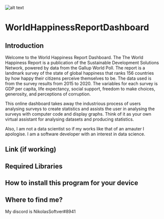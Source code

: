 ![alt text](https://github.com/nickbrowningdev/WorldHappinessReportDashboard/blob/main/screenshots/screenshot1.PNG)

# WorldHappinessReportDashboard
## Introduction
Welcome to the World Happiness Report Dashboard. The The World Happiness Report is a publication of the Sustainable Development Solutions Network, powered by data from the Gallup World Poll. The report is a landmark survey of the state of global happiness that ranks 156 countries by how happy their citizens perceive themselves to be. The data used is from the survey results from 2015 to 2020. The variables for each survey is GDP per capita, life expectancy, social support, freedom to make choices, generosity, and perceptions of corruption.

This online dashboard takes away the industrious process of users analysing surveys to create statistics and assists the user in analysing the surveys with computer code and display graphs. Think of it as your own virtual assistant for analysing datasets and producing statistics.

Also, I am not a data scientist so if my works like that of an amauter I apologise. I am a software developer with an interest in data science.

## Link (if working)

## Required Libraries


## How to install this program for your device


## Where to find me?
My discord is NikolasSoftver#8941
